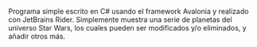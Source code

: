 Programa simple escrito en C# usando el framework Avalonia y realizado con JetBrains Rider. 
Simplemente muestra una serie de planetas del universo Star Wars, los cuales pueden ser modificados y/o eliminados, y añadir otros más.
